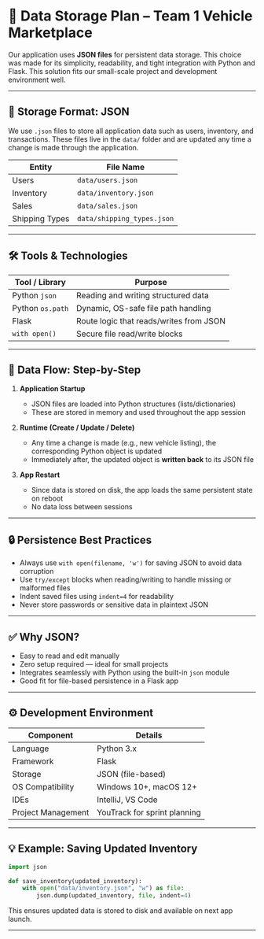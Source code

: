 # 💾 Data Storage Plan – Team 1 Vehicle Marketplace

Our application uses **JSON files** for persistent data storage. This choice was made for its simplicity, readability, and tight integration with Python and Flask. This solution fits our small-scale project and development environment well.

---

## 📂 Storage Format: JSON

We use `.json` files to store all application data such as users, inventory, and transactions. These files live in the `data/` folder and are updated any time a change is made through the application.

| Entity         | File Name                |
|----------------|--------------------------|
| Users          | `data/users.json`        |
| Inventory      | `data/inventory.json`    |
| Sales          | `data/sales.json`        |
| Shipping Types | `data/shipping_types.json` |

---

## 🛠️ Tools & Technologies

| Tool / Library     | Purpose                                   |
|--------------------|-------------------------------------------|
| Python `json`      | Reading and writing structured data       |
| Python `os.path`   | Dynamic, OS-safe file path handling       |
| Flask              | Route logic that reads/writes from JSON   |
| `with open()`      | Secure file read/write blocks             |

---

## 🔁 Data Flow: Step-by-Step

1. **Application Startup**
   - JSON files are loaded into Python structures (lists/dictionaries)
   - These are stored in memory and used throughout the app session

2. **Runtime (Create / Update / Delete)**
   - Any time a change is made (e.g., new vehicle listing), the corresponding Python object is updated
   - Immediately after, the updated object is **written back** to its JSON file

3. **App Restart**
   - Since data is stored on disk, the app loads the same persistent state on reboot
   - No data loss between sessions

---

## 🔒 Persistence Best Practices

- Always use `with open(filename, 'w')` for saving JSON to avoid data corruption
- Use `try/except` blocks when reading/writing to handle missing or malformed files
- Indent saved files using `indent=4` for readability
- Never store passwords or sensitive data in plaintext JSON

---

## ✅ Why JSON?

- Easy to read and edit manually
- Zero setup required — ideal for small projects
- Integrates seamlessly with Python using the built-in `json` module
- Good fit for file-based persistence in a Flask app

---

## ⚙️ Development Environment

| Component           | Details                        |
|---------------------|--------------------------------|
| Language            | Python 3.x                     |
| Framework           | Flask                          |
| Storage             | JSON (file-based)              |
| OS Compatibility    | Windows 10+, macOS 12+         |
| IDEs                | IntelliJ, VS Code              |
| Project Management  | YouTrack for sprint planning   |

---

## 💡 Example: Saving Updated Inventory

```python
import json

def save_inventory(updated_inventory):
    with open("data/inventory.json", "w") as file:
        json.dump(updated_inventory, file, indent=4)
```

This ensures updated data is stored to disk and available on next app launch.

---